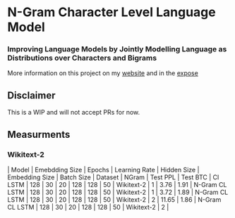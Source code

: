# N-Gram Character Level Language Model

### Improving Language Models by Jointly Modelling Language as Distributions over Characters and Bigrams

More information on this project on my [website](https://hallerpatrick.github.io/) and in the [expose](./expose.pdf)


## Disclaimer

This is a WIP and will not accept PRs for now.


## Measurments

### Wikitext-2

| Model | Emebdding Size | Epochs | Learning Rate | Hidden Size | Embedding Size | Batch Size | Dataset | NGram | Test PPL | Test BTC 
| Cl LSTM | 128 | 30 | 20 | 128 | 128 | 50 | Wikitext-2 | 1 | 3.76 | 1.91
| N-Gram CL LSTM       | 128 | 30 | 20 | 128 | 128 | 50 | Wikitext-2 | 1 | 3.72 | 1.89
| N-Gram CL LSTM       | 128 | 30 | 20 | 128 | 128 | 50 | Wikitext-2 | 2 | 11.65 | 1.86
| N-Gram CL LSTM       | 128 | 30 | 20 | 128 | 128 | 50 | Wikitext-2 | 2 | 
